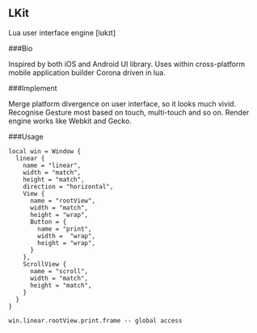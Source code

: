 LKit
-----

Lua user interface engine [lʊkɪt]

###Bio

Inspired by both iOS and Android UI library. Uses within cross-platform mobile application builder Corona driven in lua.

###Implement

Merge platform divergence on user interface, so it looks much vivid.
Recognise Gesture most based on touch, multi-touch and so on.
Render engine works like Webkit and Gecko.

###Usage

```
local win = Window {
  linear {
    name = "linear",
    width = "match",
    height = "match",
    direction = "horizontal",
    View {
      name = "rootView",
      width = "match",
      height = "wrap",
      Button = {
        name = "print",
        width =  "wrap",
        height = "wrap",
      }
    },
    ScrollView {
      name = "scroll",
      width = "match",
      height = "match",
    }
  }
}

win.linear.rootView.print.frame -- global access
```